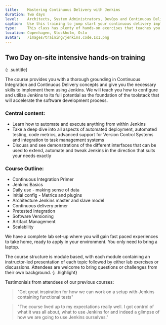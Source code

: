 ```yaml
---
title:    Mastering Continuous Delivery with Jenkins
duration: Two days
level:    Architects, System Administrators, DevOps and Continuous Delivery practitioners
caption:  Use this training to jump start your continuous delivery implementation
type:     This class has plenty of hands-on exercises that teaches you how to implement Continuous Delivery with Jenkins
location: Copenhagen, Stockholm, Oslo
avatar:   /images/training/jenkins.code.1x1.png
---
```


## Two Day on-site intensive hands-on training
{: .subtitle}

The course provides you with a thorough grounding in Continuous Integration and Continuous Delivery concepts and give you the necessary skills to implement them using Jenkins.
We will teach you how to configure and utilize Jenkins to its full potential as the foundation of the toolstack that will accelerate the software development process.

### Central content:

* Learn how to automate and execute anything from within Jenkins
* Take a deep dive into all aspects of automated deployment, automated testing, code metrics, advanced support for Version Control Systems and integration to task management systems
* Discuss and see demonstrations of the different interfaces that can be used to extend, automate and tweak Jenkins in the direction that suits your needs exactly


### Course Outline:

* Continuous Integration Primer
* Jenkins Basics
* Daily use - making sense of data
* Initial config - Metrics and plugins
* Architecture Jenkins master and slave model
* Continuous delivery primer
* Pretested Integration
* Software Versioning
* Artifact Management
* Scalability


We have a complete lab set-up where you will gain fast paced experiences to take home, ready to apply in your environment. 
You only need to bring a laptop.


The course structure is module based, with each module containing an instructor-led presentation of each topic followed by either lab exercises or discussions. 
Attendees are welcome to bring questions or challenges from their own background.
{: .highlight}

Testimonials from attendees of our previous courses:

> "Got great inspiration for how we can work on a setup with Jenkins containing functional tests"

> "The course lived up to my expectations really well. I got control of what it was all about, what to use Jenkins for and indeed a glimpse of how we are going to use Jenkins ourselves."
